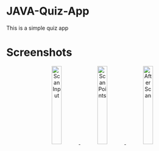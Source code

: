 # JAVA-Quiz-App

This is a simple quiz app 

# Screenshots
<div align="center">
  
  <a href="https://user-images.githubusercontent.com/74149479/124648717-38e65c80-deb5-11eb-9f6e-9b3ee054ffbd.jpeg" />
<img width="23%" src="https://user-images.githubusercontent.com/74149479/124648717-38e65c80-deb5-11eb-9f6e-9b3ee054ffbd.jpeg" alt="Scan Input" title="Scan Input"></img>


<a href="https://raw.githubusercontent.com/jhansireddy/AndroidScannerDemo/master/ScanDemoExample/screenshots/scanPoints.png" />
<img width="23%" src="https://raw.githubusercontent.com/jhansireddy/AndroidScannerDemo/master/ScanDemoExample/screenshots/scanPoints.png" alt="Scan Points" title="Scan Points"></img>

<a href="https://raw.githubusercontent.com/jhansireddy/AndroidScannerDemo/master/ScanDemoExample/screenshots/blackWhiteScannedResult.png" />
<img width="23%" src="https://raw.githubusercontent.com/jhansireddy/AndroidScannerDemo/master/ScanDemoExample/screenshots/blackWhiteScannedResult.png" alt="After Scan" title="After Scan"></img>
